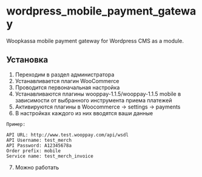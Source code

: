 # wordpress_mobile_payment_gateway
Woopkassa mobile payment gateway for Wordpress CMS as a module.
## Установка
1. Переходим в раздел администратора
2. Устанавливается плагин WooCommerce
3. Проводится первоначальная настройка
4. Устанавливаются плагины wooppay-1.1.5/wooppay-1.1.5 mobile в зависимости от выбранного инструмента приема платежей
5. Активируются плагины в Woocommerce -> settings -> payments
6. В настройках каждого из них вводятся ваши данные
```
Пример:

API URL: http://www.test.wooppay.com/api/wsdl
API Username: test_merch
API Password: A12345678a
Order prefix: mobile
Service name: test_merch_invoice
```
7. Можно работать
